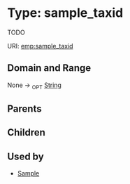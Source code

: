 
# Type: sample_taxid


TODO

URI: [emp:sample_taxid](https://microbiomedata/schema/emp/sample_taxid)


## Domain and Range

None ->  <sub>OPT</sub> [String](types/String.md)

## Parents


## Children


## Used by

 * [Sample](Sample.md)
